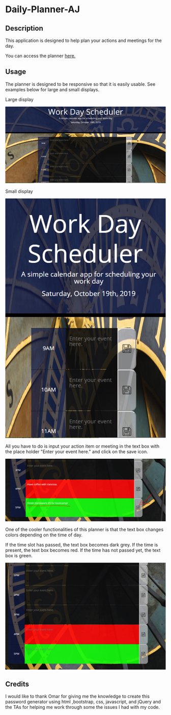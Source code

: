# Daily-Planner-AJ

## Description

This application is designed to help plan your actions and meetings for the day. 

You can access the planner [here.](https://alexandramj92.github.io/Daily-Planner-AJ/)

## Usage

The planner is designed to be responsive so that it is easily usable. See examples below for large and small displays. 

Large display

![Regular Screen Display](images/full-size.PNG)

Small display

![Small Screen Display](images/small-size.PNG)

All you have to do is input your action item or meeting in the text box with the place holder "Enter your event here." and click on the save icon.

![Save an event](images/local-storage.PNG)

One of the cooler functionalities of this planner is that the text box changes colors depending on the time of day.

If the time slot has passed, the text box becomes dark grey.
If the time is present, the text box becomes red.
If the time has not passed yet, the text box is green.

![Color change](images/color-change.PNG)

## Credits

I would like to thank Omar for giving me the knowledge to create this password generator using html ,bootstrap, css, javascript, and jQuery and the TAs for helping me work through some the issues I had with my code.


